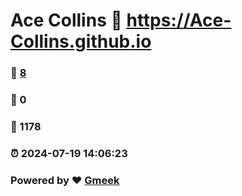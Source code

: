 # Ace Collins :link: https://Ace-Collins.github.io 
### :page_facing_up: [8](https://Ace-Collins.github.io/tag.html) 
### :speech_balloon: 0 
### :hibiscus: 1178 
### :alarm_clock: 2024-07-19 14:06:23 
### Powered by :heart: [Gmeek](https://github.com/Meekdai/Gmeek)
